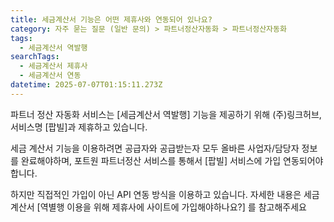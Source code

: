 ```yaml
---
title: 세금계산서 기능은 어떤 제휴사와 연동되어 있나요?
category: 자주 묻는 질문 (일반 문의) > 파트너정산자동화 > 파트너정산자동화
tags:
  - 세금계산서 역발행
searchTags:
  - 세금계산서 제휴사
  - 세금계산서 연동
datetime: 2025-07-07T01:15:11.273Z
---
```


파트너 정산 자동화 서비스는 \[세금계산서 역발행] 기능을 제공하기 위해 (주)링크허브, 서비스명 \[팝빌]과 제휴하고 있습니다.

세금 계산서 기능을 이용하려면 공급자와 공급받는자 모두 올바른 사업자/담당자 정보를 완료해야하며, 포트원 파트너정산 서비스를 통해서 \[팝빌] 서비스에 가입 연동되어야 합니다.

하지만 직접적인 가입이 아닌 API 연동 방식을 이용하고 있습니다. 자세한 내용은 세금계산서 \[역별행 이용을 위해 제휴사에 사이트에 가입해야하나요?] 를 참고해주세요
